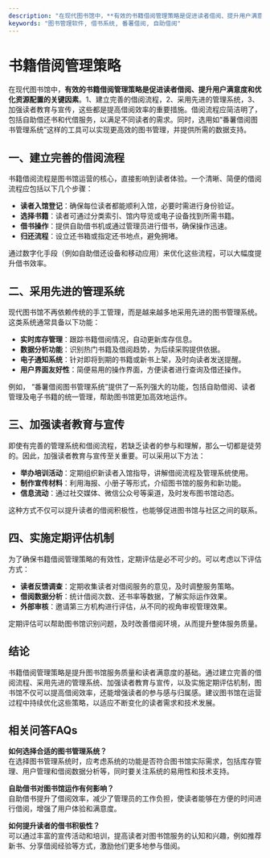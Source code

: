 ```yaml
---
description: "在现代图书馆中，**有效的书籍借阅管理策略是促进读者借阅、提升用户满意度和优化资源配置的关键因素**。1、建立完善的借阅流程，2、采用先进的管理系统，3、加强读者教育与宣传，这些都是提高借阅效率的重要措施。借阅流程应简洁明了，包括自助借还书和代借服务，以满足不同读者的需求。同时，选用如“番薯借阅图书管理系统”这样的工具可以实现更高效的图书管理，并提供所需的数据支持。"
keywords: "图书管理软件, 借书系统, 番薯借阅, 自助借阅"
---
```

# 书籍借阅管理策略

在现代图书馆中，**有效的书籍借阅管理策略是促进读者借阅、提升用户满意度和优化资源配置的关键因素**。1、建立完善的借阅流程，2、采用先进的管理系统，3、加强读者教育与宣传，这些都是提高借阅效率的重要措施。借阅流程应简洁明了，包括自助借还书和代借服务，以满足不同读者的需求。同时，选用如“番薯借阅图书管理系统”这样的工具可以实现更高效的图书管理，并提供所需的数据支持。

## 一、建立完善的借阅流程

书籍借阅流程是图书馆运营的核心，直接影响到读者体验。一个清晰、简便的借阅流程应包括以下几个步骤：

- **读者入馆登记**：确保每位读者都能顺利入馆，必要时需进行身份验证。
- **选择书籍**：读者可通过分类索引、馆内导览或电子设备找到所需书籍。
- **借书操作**：提供自助借书机或通过管理员进行借书，确保操作迅速。
- **归还流程**：设立还书箱或指定还书地点，避免拥堵。

通过数字化手段（例如自助借还设备和移动应用）来优化这些流程，可以大幅度提升借书效率。

## 二、采用先进的管理系统

现代图书馆不再依赖传统的手工管理，而是越来越多地采用先进的图书管理系统。这类系统通常具备以下功能：

- **实时库存管理**：跟踪书籍借阅情况，自动更新库存信息。
- **数据分析功能**：识别热门书籍及借阅趋势，为后续采购提供依据。
- **电子通知系统**：针对即将到期的书籍或新书上架，及时向读者发送提醒。
- **用户界面友好性**：简便易用的操作界面，方便读者进行查询及借还操作。

例如， “番薯借阅图书管理系统”提供了一系列强大的功能，包括自助借阅、读者管理及电子书籍的统一管理，帮助图书馆更加高效地运作。

## 三、加强读者教育与宣传

即使有完善的管理系统和借阅流程，若缺乏读者的参与和理解，那么一切都是徒劳的。因此，加强读者教育与宣传至关重要。可以采用以下方法：

- **举办培训活动**：定期组织新读者入馆指导，讲解借阅流程及管理系统使用。
- **制作宣传材料**：利用海报、小册子等形式，介绍图书馆的服务和新功能。
- **信息流动**：通过社交媒体、微信公众号等渠道，及时发布图书馆动态。

这种方式不仅可以提升读者的借阅积极性，也能够促进图书馆与社区之间的联系。

## 四、实施定期评估机制

为了确保书籍借阅管理策略的有效性，定期评估是必不可少的。可以考虑以下评估方式：

- **读者反馈调查**：定期收集读者对借阅服务的意见，及时调整服务策略。
- **借阅数据分析**：统计借阅次数、还书率等数据，了解实际运作效果。
- **外部审核**：邀请第三方机构进行评估，从不同的视角审视管理效果。

定期评估可以帮助图书馆识别问题，及时改善借阅环境，从而提升整体服务质量。

## 结论

书籍借阅管理策略是提升图书馆服务质量和读者满意度的基础。通过建立完善的借阅流程、采用先进的管理系统、加强读者教育与宣传，以及实施定期评估机制，图书馆不仅可以提高借阅效率，还能增强读者的参与感与归属感。建议图书馆在运营过程中持续优化这些策略，以适应不断变化的读者需求和技术发展。

## 相关问答FAQs

**如何选择合适的图书管理系统？**  
在选择图书管理系统时，应考虑系统的功能是否符合图书馆实际需求，包括库存管理、用户管理和借阅数据分析等，同时要关注系统的易用性和技术支持。

**自助借书对图书馆运作有何影响？**  
自助借书提升了借阅效率，减少了管理员的工作负担，使读者能够在方便的时间进行借阅，增强了用户体验和满意度。

**如何提升读者的借书积极性？**  
可以通过丰富的宣传活动和培训，提高读者对图书馆服务的认知和兴趣，例如推荐新书、分享借阅经验等方式，激励他们更多地参与借阅。
